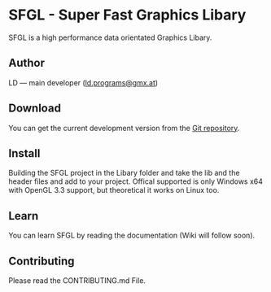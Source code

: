 # SFGL - Super Fast Graphics Libary
SFGL is a high performance data orientated Graphics Libary.

## Author

LD — main developer (ld.programs@gmx.at)

## Download

You can get the current development version from the [Git repository](https://github.com/LDprg/SFGL).

## Install

Building the SFGL project in the Libary folder and take the lib and the header files and add to your project.
Offical supported is only Windows x64 with OpenGL 3.3 support, but theoretical it works on Linux too.

## Learn

You can learn SFGL by reading the documentation (Wiki will follow soon).

## Contributing

Please read the CONTRIBUTING.md File.